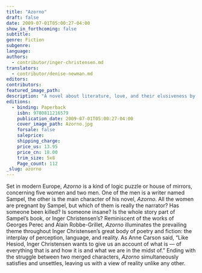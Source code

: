 ```yaml
---
title: "Azorno"
draft: false
date: 2009-07-01T05:00:27-04:00
show_in_forthcoming: false
subtitle:
genre: Fiction
subgenre:
language:
authors:
  - contributor/inger-christensen.md
translators:
  - contributor/denise-newman.md
editors:
contributors:
featured_image_path:
description: "A novel about literature, love, and their elusiveness by one of Denmark's greatest living writers. "
editions:
  - binding: Paperback
    isbn: 9780811216579
    publication_date: 2009-07-01T05:00:27-04:00
    cover_image_path: Azorno.jpg
    forsale: false
    saleprice:
    shipping_charge:
    price_us: 13.95
    price_cn: 18.00
    trim_size: 5x8
    Page_count: 112
_slug: azorno
---
```


Set in modern Europe, _Azorno_ is a kind of logic puzzle or house of mirrors, concerning five women and two men. One of the men is a writer named Sampel, the other is the main character of his novel, _Azorno_. All the women are pregnant by Sampel, but which of them is really the narrator? Has someone been killed? Is someone insane? Is the whole story part of Sampel’s book, or Inger Christensen’s? Reminiscent of the works of Georges Perec and Alain Robbe-Grillet, _Azorno_ illuminates the prevailing theme throughout Inger Christensen’s great body of poetry and fiction: the interplay of perception, language, and reality. As Anne Carson said, “Like Hesiod, Inger Christensen wants to give us an account of what is — of everything that is and how it is and what we are in the midst of.” Ending with the struggle between two merged characters, _Azorno_ simultaneously satisfies and unsettles, leaving us with a view of reality unlike any other.

